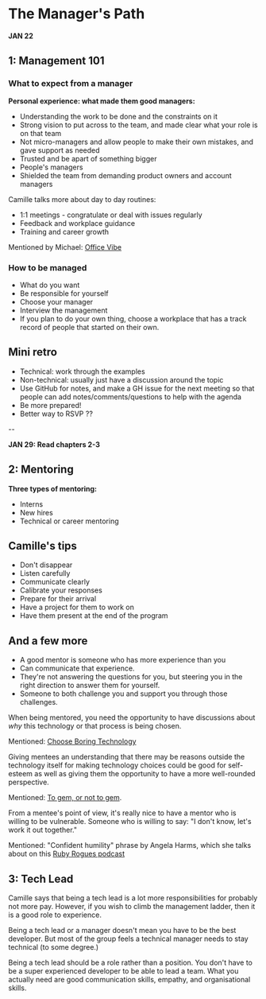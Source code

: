# The Manager's Path

**JAN 22**

## 1: Management 101

### What to expect from a manager

**Personal experience: what made them good managers:**

- Understanding the work to be done and the constraints on it
- Strong vision to put across to the team, and made clear what your role is on that team
- Not micro-managers and allow people to make their own mistakes, and gave support as needed
- Trusted and be apart of something bigger
- People's managers
- Shielded the team from demanding product owners and account managers

Camille talks more about day to day routines:

- 1:1 meetings - congratulate or deal with issues regularly
- Feedback and workplace guidance
- Training and career growth

Mentioned by Michael: [Office Vibe](https://www.officevibe.com)

### How to be managed

- What do you want
- Be responsible for yourself
- Choose your manager
- Interview the management
- If you plan to do your own thing, choose a workplace
  that has a track record of people that started on their own.

## Mini retro

- Technical: work through the examples
- Non-technical: usually just have a discussion around the topic
- Use GitHub for notes, and make a GH issue for the next meeting
  so that people can add notes/comments/questions to help with the agenda
- Be more prepared!
- Better way to RSVP ??

--

**JAN 29: Read chapters 2-3**

## 2: Mentoring

**Three types of mentoring:**

- Interns
- New hires
- Technical or career mentoring

## Camille's tips

- Don't disappear
- Listen carefully
- Communicate clearly
- Calibrate your responses
- Prepare for their arrival
- Have a project for them to work on
- Have them present at the end of the program

## And a few more

- A good mentor is someone who has more experience than you
- Can communicate that experience.
- They're not answering the questions for you,
  but steering you in the right direction to answer them for yourself.
- Someone to both challenge you and support you through those challenges.

When being mentored, you need the opportunity to have discussions
about *why* this technology or that process is being chosen. 

Mentioned: [Choose Boring Technology](https://mcfunley.com/choose-boring-technology) 

Giving mentees an understanding that there may be reasons outside the technology itself
for making technology choices could be good for self-esteem
as well as giving them the opportunity to have a more well-rounded perspective.

Mentioned: [To gem, or not to gem](https://robots.thoughtbot.com/to-gem-or-not-to-gem).

From a mentee's point of view, it's really nice to have a mentor
who is willing to be vulnerable.
Someone who is willing to say: "I don't know, let's work it out together."

Mentioned: "Confident humility" phrase by Angela Harms,
which she talks about on
this [Ruby Rogues podcast](https://devchat.tv/ruby-rogues/049-rr-agile-communication-with-angela-harms/)

## 3: Tech Lead

Camille says that being a tech lead is a lot more responsibilities for probably not more pay.
However, if you wish to climb the management ladder, then it is a good role to experience.

Being a tech lead or a manager doesn't mean you have to be the best developer.
But most of the group feels a technical manager needs to stay technical (to some degree.)

Being a tech lead should be a role rather than a position.
You don't have to be a super experienced developer to be able to lead a team.
What you actually need are good communication skills, empathy, and organisational skills.
